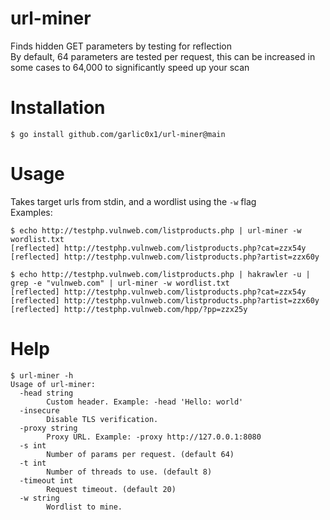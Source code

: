 # url-miner
Finds hidden GET parameters by testing for reflection  
By default, 64 parameters are tested per request, this can be increased in some cases to 64,000 to significantly speed up your scan  

# Installation
`$ go install github.com/garlic0x1/url-miner@main`  

# Usage
Takes target urls from stdin, and a wordlist using the `-w` flag  
Examples:
```
$ echo http://testphp.vulnweb.com/listproducts.php | url-miner -w wordlist.txt 
[reflected] http://testphp.vulnweb.com/listproducts.php?cat=zzx54y
[reflected] http://testphp.vulnweb.com/listproducts.php?artist=zzx60y
```
```
$ echo http://testphp.vulnweb.com/listproducts.php | hakrawler -u | grep -e "vulnweb.com" | url-miner -w wordlist.txt
[reflected] http://testphp.vulnweb.com/listproducts.php?cat=zzx54y
[reflected] http://testphp.vulnweb.com/listproducts.php?artist=zzx60y
[reflected] http://testphp.vulnweb.com/hpp/?pp=zzx25y
```


# Help
```
$ url-miner -h
Usage of url-miner:
  -head string
    	Custom header. Example: -head 'Hello: world'
  -insecure
    	Disable TLS verification.
  -proxy string
    	Proxy URL. Example: -proxy http://127.0.0.1:8080
  -s int
    	Number of params per request. (default 64)
  -t int
    	Number of threads to use. (default 8)
  -timeout int
    	Request timeout. (default 20)
  -w string
    	Wordlist to mine.

```
